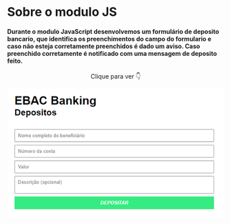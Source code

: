 # Sobre o modulo JS

#### Durante o modulo JavaScript desenvolvemos um formulário de deposito bancario, que identifica os preenchimentos do campo do formulario e caso não esteja corretamente preenchidos é dado um aviso. Caso preenchido corretamente é notificado com uma mensagem de deposito feito.

<p align="center">Clique para ver 👇</p>

<p align="center">
    <a href="" target="_blank">
        <img src="ebac banking imagem.png" alt="Imagem do formulario de deposito ebac banking"></img>
    </a>
</p>